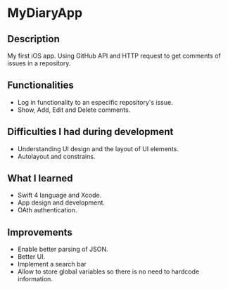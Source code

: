 # MyDiaryApp

## Description

My first iOS app. Using GitHub API and HTTP request to get comments of issues in a repository.

## Functionalities

+ Log in functionality to an especific repository's issue.
+ Show, Add, Edit and Delete comments.

## Difficulties I had during development

+ Understanding UI design and the layout of UI elements.
+ Autolayout and constrains.

## What I learned

+ Swift 4 language and Xcode.
+ App design and development.
+ OAth authentication.


## Improvements

+ Enable better parsing of JSON.
+ Better UI.
+ Implement a search bar
+ Allow to store global variables so there is no need to hardcode information.





